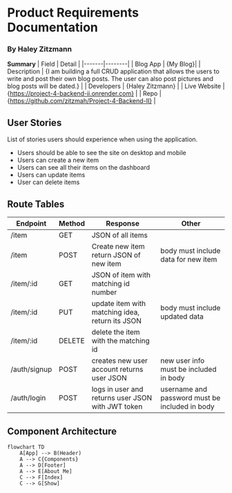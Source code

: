 # Product Requirements Documentation
### By Haley Zitzmann

**Summary**
| Field | Detail |
|-------|--------|
| Blog App | {My Blog}|
| Description | {I am building a full CRUD application that allows the users to write and post their own blog posts. The user can also post pictures and blog posts will be dated.} |
| Developers | {Haley Zitzmann} |
| Live Website | {https://project-4-backend-ii.onrender.com} |
| Repo | {https://github.com/zitzmah/Project-4-Backend-II} |

## User Stories

List of stories users should experience when using the application.

- Users should be able to see the site on desktop and mobile
- Users can create a new item
- Users can see all their items on the dashboard
- Users can update items
- User can delete items

## Route Tables

| Endpoint | Method | Response | Other |
| -------- | ------ | -------- | ----- |
| /item | GET | JSON of all items | |
| /item | POST | Create new item return JSON of new item | body must include data for new item |
| /item/:id | GET | JSON of item with matching id number | |
| /item/:id | PUT | update item with matching idea, return its JSON | body must include updated data |
| /item/:id | DELETE | delete the item with the matching id | |
| /auth/signup | POST | creates new user account returns user JSON | new user info must be included in body |
| /auth/login | POST | logs in user and returns user JSON with JWT token | username and password must be included in body |

## Component Architecture

```mermaid
flowchart TD
    A[App] --> B(Header)
    A --> C{Components}
    A --> D[Footer]
    A --> E[About Me]
    C --> F[Index]
    C --> G[Show]
```